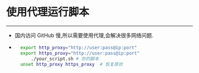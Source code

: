 # 使用代理运行脚本

---

- 国内访问 GitHub 慢,所以需要使用代理,会解决很多网络问题.

- ```bash
    export http_proxy="http://user:pass@ip:port"
    export https_proxy="http://user:pass@ip:port" 
        ./your_script.sh # 你的脚本
    unset http_proxy https_proxy  # 恢复原状
    ```

